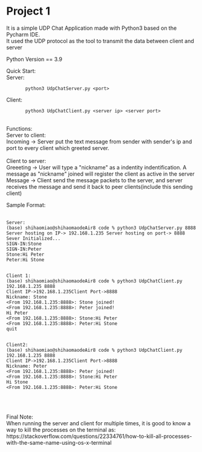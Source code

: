 # Project 1
It is a simple UDP Chat Application made with Python3 based on the Pycharm IDE. <br />
It used the UDP protocol as the tool to transmit the data between client and server <br />

Python Version == 3.9<br />

Quick Start:<br />
Server:<br />
```
       python3 UdpChatServer.py <port> 
```

Client:<br />
```
       python3 UdpChatClient.py <server ip> <server port>
```
<br />
Functions:<br />
Server to client:<br />
Incoming -> Server put the text message from sender with sender's ip and port to every client which greeted server.<br />
<br />
Client to server:<br />
Greeeting -> User will type a "nickname" as a indentity indentification. A message as "nickname" joined will register the client as active in the server
<br />
Message -> Client send the message packets to the server, and server receives the message and send it back to peer clients(include this sending client)
<br />

Sample Format:<br />
<br />
```
Server:
(base) shihaomiao@shihaomaodeAir8 code % python3 UdpChatServer.py 8888
Server hosting on IP-> 192.168.1.235 Server hosting on port-> 8888
Sever Initialized...
SIGN-IN:Stone
SIGN-IN:Peter
Stone:Hi Peter
Peter:Hi Stone


Client 1:
(base) shihaomiao@shihaomaodeAir8 code % python3 UdpChatClient.py 192.168.1.235 8888
Client IP->192.168.1.235Client Port->8888
Nickname: Stone
<From 192.168.1.235:8888>: Stone joined!
<From 192.168.1.235:8888>: Peter joined!
Hi Peter   
<From 192.168.1.235:8888>: Stone:Hi Peter
<From 192.168.1.235:8888>: Peter:Hi Stone
quit


Client2:
(base) shihaomiao@shihaomaodeAir8 code % python3 UdpChatClient.py 192.168.1.235 8888
Client IP->192.168.1.235Client Port->8888
Nickname: Peter 
<From 192.168.1.235:8888>: Peter joined!
<From 192.168.1.235:8888>: Stone:Hi Peter
Hi Stone
<From 192.168.1.235:8888>: Peter:Hi Stone


```

<br />
<br />
Final Note:<br />
When running the server and client for multiple times, it is good to know a way to kill the processes on the terminal as:<br />
https://stackoverflow.com/questions/22334761/how-to-kill-all-processes-with-the-same-name-using-os-x-terminal<br />
<br />





